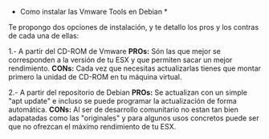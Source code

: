 * Como instalar las Vmware Tools en Debian *

Te propongo dos opciones de instalación, y te detallo los pros y los contras de cada una de ellas:

1.- A partir del CD-ROM de Vmware
**PROs:** Són las que mejor se corresponden a la versión de tu ESX y que permiten sacar un mejor rendimiento.
**CONs:** Cada vez que necesitas actualizarlas tienes que montar primero la unidad de CD-ROM en tu máquina virtual.

2.- A partir del repositorio de Debian
**PROs:** Se actualizan con un simple "apt update" e incluso se puede programar la actualización de forma automática.
**CONs:** Al ser de desarrollo comunitario no estan tan bien adapatadas como las "originales" y para algunos usos concretos puede ser que no ofrezcan el máximo rendimiento de tu ESX.

